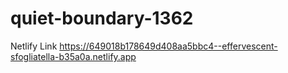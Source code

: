 # quiet-boundary-1362

Netlify Link
https://649018b178649d408aa5bbc4--effervescent-sfogliatella-b35a0a.netlify.app
